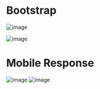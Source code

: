 # Bootstrap

![image](https://user-images.githubusercontent.com/82578473/221812310-5b734b81-ba7d-4f5c-b305-34518845a9dc.png)

![image](https://user-images.githubusercontent.com/82578473/221812814-f1ebce47-c178-45cd-81e1-44b6a52430ba.png)

# Mobile Response 
![image](https://user-images.githubusercontent.com/82578473/221814415-e47d7be0-7185-4bc1-b144-c12a07b02ad2.png)
![image](https://user-images.githubusercontent.com/82578473/221814709-aa13c3e2-e8b6-4c86-a70f-16ae51628bc5.png)

